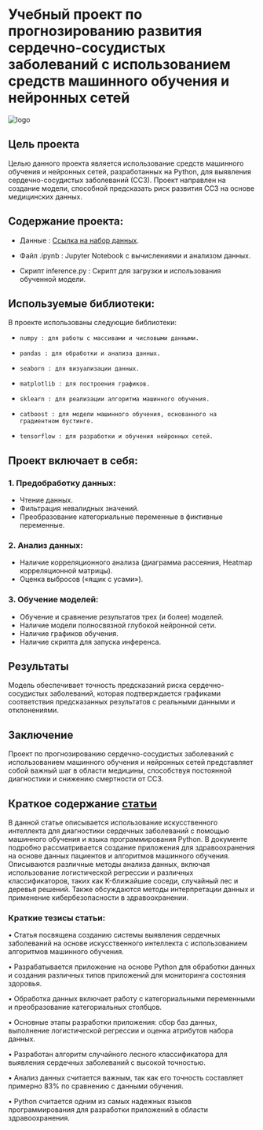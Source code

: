 # Учебный проект по прогнозированию развития сердечно-сосудистых заболеваний с использованием средств машинного обучения и нейронных сетей
![logo](https://s3.objstor.cloud4u.com/unti-prod-people/file/project/ipyvghj7xn.png)
## **Цель проекта**
Целью данного проекта является использование средств машинного обучения и нейронных сетей, разработанных на Python, для выявления сердечно-сосудистых заболеваний (ССЗ). Проект направлен на создание модели, способной предсказать риск развития ССЗ на основе медицинских данных.

## Содержание проекта:

+ Данные : [Ссылка на набор данных](https://www.kaggle.com/competitions/tech-weekend-data-science-hackathon/data?select=test.csv).

+ Файл .ipynb : Jupyter Notebook с вычислениями и анализом данных.

+ Скрипт inference.py : Скрипт для загрузки и использования обученной модели.

## Используемые библиотеки:

В проекте использованы следующие библиотеки:

+ ``numpy : для работы с массивами и числовыми данными.``

+ ``pandas : для обработки и анализа данных.``

+ ``seaborn : для визуализации данных.``

+ ``matplotlib : для построения графиков.``

+ ``sklearn : для реализации алгоритма машинного обучения.``

+ ``catboost : для модели машинного обучения, основанного на градиентном бустинге.``

+ ``tensorflow : для разработки и обучения нейронных сетей.``


## Проект включает в себя:

### 1. Предобработку данных: 
+ Чтение данных.
+ Фильтрация невалидных значений.
+ Преобразование категориальные переменные в фиктивные переменные.
### 2. Анализ данных:
+ Наличие корреляционного анализа (диаграмма рассеяния, Heatmap корреляционной матрицы).
+ Оценка выбросов («ящик с усами»).
### 3. Обучение моделей:
+ Обучение и сравнение результатов трех (и более) моделей.
+ Наличие модели полносвязной глубокой нейронной сети.
+ Наличие графиков обучения.
+ Наличие скрипта для запуска инференса.

## Результаты
Модель обеспечивает точность предсказаний риска сердечно-сосудистых заболеваний, которая подтверждается графиками соответствия предсказанных результатов с реальными данными и отклонениями.

## Заключение
Проект по прогнозированию сердечно-сосудистых заболеваний с использованием машинного обучения и нейронных сетей представляет собой важный шаг в области медицины, способствуя постоянной диагностики и снижению смертности от ССЗ.

## Краткое содержание [статьи](https://www.sciencedirect.com/science/article/pii/S2772442522000016)

В данной статье описывается использование искусственного интеллекта для диагностики сердечных заболеваний с помощью машинного обучения и языка программирования Python. В документе подробно рассматривается создание приложения для здравоохранения на основе данных пациентов и алгоритмов машинного обучения. Описываются различные методы анализа данных, включая использование логистической регрессии и различных классификаторов, таких как K-ближайшие соседи, случайный лес и деревья решений. Также обсуждаются методы интерпретации данных и применение кибербезопасности в здравоохранении.

### Краткие тезисы статьи:
• Статья посвящена созданию системы выявления сердечных заболеваний на основе искусственного интеллекта с использованием алгоритмов машинного обучения.

• Разрабатывается приложение на основе Python для обработки данных и создания различных типов приложений для мониторинга состояния здоровья.

• Обработка данных включает работу с категориальными переменными и преобразование категориальных столбцов.

• Основные этапы разработки приложения: сбор баз данных, выполнение логистической регрессии и оценка атрибутов набора данных.

• Разработан алгоритм случайного лесного классификатора для выявления сердечных заболеваний с высокой точностью.

• Анализ данных считается важным, так как его точность составляет примерно 83% по сравнению с данными обучения.

• Python считается одним из самых надежных языков программирования для разработки приложений в области здравоохранения.

